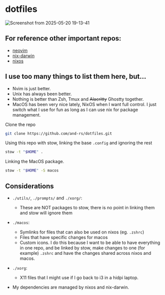 # dotfiles

![Screenshot from 2025-05-20 19-13-41](https://github.com/user-attachments/assets/1c75107a-f37b-40f9-912b-4950e7329c74)

## For reference other important repos:
- [neovim](https://github.com/and-rs/nvim)
- [nix-darwin](https://github.com/and-rs/nix-darwin)
- [nixos](https://github.com/and-rs/nixos)

## I use too many things to list them here, but...
- Nvim is just better.
- Unix has always been better.
- Nothing is better than Zsh, Tmux and ~~Alacritty~~ Ghostty together.
- MacOS has been very nice lately, NixOS when I want full control. I just switch what I use for fun as long as I can use nix for package management.

Clone the repo
```sh
git clone https://github.com/and-rs/dotfiles.git
```

Using this repo with stow, linking the base `.config` and ignoring the rest
```sh
stow -t "$HOME" .
```

Linking the MacOS package.
```sh
stow -t "$HOME" -S macos
```

## Considerations
- `./utils/`, `./prompts/` and `./xorg/`:
    - These are NOT packages to stow, there is no point in linking them and stow will ignore them

- ```./macos```:
    - Symlinks for files that can also be used on nixos (eg. `.zshrc`)
    - Files that have specific changes for macos
    - Custom icons.
    I do this because I want to be able to have everything in one repo, and be linked by
    stow, make changes to one (for example) `.zshrc` and have the changes shared
    across nixos and macos.

- ```./xorg```:
    - X11 files that I might use if I go back to i3 in a hidpi laptop.

- My dependencies are managed by nixos and nix-darwin.
